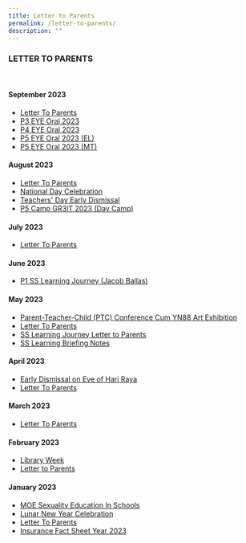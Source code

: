 ```yaml
---
title: Letter to Parents
permalink: /letter-to-parents/
description: ""
---
```

### LETTER TO PARENTS

<br>

#### September 2023
* [Letter To Parents](/files/ltp%20sep%202023.pdf)
* [P3 EYE Oral 2023](/files/ltp%20p3%20eye%20oral%202023.pdf)
* [P4 EYE Oral 2023](/files/ltp%20p4%20eye%20oral%202023.pdf)
* [P5 EYE Oral 2023 (EL)](/files/ltp%20p5%20eye%20oral%202023%20el.pdf)
* [P5 EYE Oral 2023 (MT)](/files/ltp%20p5%20eye%20oral%202023%20mt.pdf)

#### August 2023
* [Letter To Parents](/files/ltp%20aug%202023%20.pdf)
* [National Day Celebration](/files/national%20day%20celebration%202023.pdf)
* [Teachers' Day Early Dismissal](/files/teachers’%20day%20early%20dismissal.pdf)
* [P5 Camp GR3IT 2023 (Day Camp)](/files/p5%20camp%20gr3it%202023%20(day%20camp).pdf)


#### July 2023
* [Letter To Parents](/files/ltp%20july%202023.pdf)

#### June 2023
* [P1 SS Learning Journey (Jacob Ballas)](/files/2023%20p1%20ss%20lj%20jacob%20ballas%20letter%20to%20parents.pdf)

#### May 2023
* [Parent-Teacher-Child (PTC) Conference Cum YN88 Art Exhibition](/files/parent-teacher-child%20(ptc)%20conference%20cum%20yn88%20art%20exhibition.pdf)
* [Letter To Parents](/files/ltp%20may%202023.pdf)
* [SS Learning Journey Letter to Parents](/files/2023%20p5%20ss%20lj%20ihc%20letter%20to%20parents.pdf)
* [SS Learning Briefing Notes](/files/2023%20p5%20ss%20lj%20ihc%20ph%20briefing%20notes.pdf)



#### April 2023
* [Early Dismissal on Eve of Hari Raya](/files/early%20dismissal%20on%20eve%20of%20hari%20raya.pdf)
* [Letter To Parents](/files/april%20ltp%202023.pdf)


#### March 2023
* [Letter To Parents](/files/March%20LTP%202023.pdf)


#### February 2023
* [Library Week](/files/Library%20Committee_Library%20Week%20LTP.pdf)
* [Letter to Parents](/files/LTP%20Feb%202023.pdf)


#### January 2023
* [MOE Sexuality Education In Schools](/files/SEd_LTP2023.pdf)
* [Lunar New Year Celebration](/files/2023%20Lunar%20New%20Year%20Celebration.pdf)
* [Letter To Parents](/files/LTP%20Jan%202023.pdf)
* [Insurance Fact Sheet Year 2023](/files/Insurance%20Fact%20Sheet%20Year%202023.pdf)